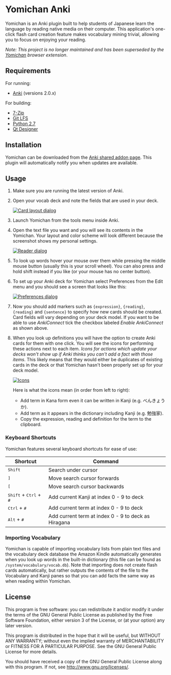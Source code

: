 # Yomichan Anki #

Yomichan is an Anki plugin built to help students of Japanese learn the language by reading native media on their
computer. This application's one-click flash card creation feature makes vocabulary mining trivial, allowing you to
focus on enjoying your reading.

*Note: This project is no longer maintained and has been superseded by the [Yomichan](https://foosoft.net/projects/yomichan/) browser extension*.

## Requirements ##

For running:

*   [Anki](http://ankisrs.net/) (versions 2.0.x)

For building:

*   [7-Zip](http://www.7-zip.org/)
*   [Git LFS](https://git-lfs.github.com/)
*   [Python 2.7](http://www.python.org/download/releases/2.7/)
*   [Qt Designer](https://www.qt.io/ide/)


## Installation ##

Yomichan can be downloaded from the [Anki shared addon page](https://ankiweb.net/shared/info/934748696). This plugin
will automatically notify you when updates are available.

## Usage ##

1.  Make sure you are running the latest version of Anki.
2.  Open your vocab deck and note the fields that are used in your deck.

    [![Card layout dialog](https://foosoft.net/projects/yomichan-anki/img/layout-thumb.png)](https://foosoft.net/projects/yomichan-anki/img/layout.png)

3.  Launch Yomichan from the tools menu inside Anki.
4.  Open the text file you want and you will see its contents in the Yomichan.  Your layout and color scheme will look
    different because the screenshot shows my personal settings.

    [![Reader dialog](https://foosoft.net/projects/yomichan-anki/img/reader-thumb.png)](https://foosoft.net/projects/yomichan-anki/img/reader.png)

5.  To look up words hover your mouse over them while pressing the middle mouse button (usually this is your scroll
    wheel). You can also press and hold shift instead if you like (or your mouse has no center button).
6.  To set up your Anki deck for Yomichan select Preferences from the Edit menu and you should see a screen that looks
    like this:

    [![Preferences dialog](https://foosoft.net/projects/yomichan-anki/img/preferences-thumb.png)](https://foosoft.net/projects/yomichan-anki/img/preferences.png)

7.  Now you should add markers such as `{expression}`, `{reading}`, `{reading}` and `{sentence}` to specify how new
    cards should be created. Card fields will vary depending on your deck model. If you want to be able to use
    *AnkiConnect* tick the checkbox labeled *Enable AnkiConnect* as shown above.

8.  When you look up definitions you will have the option to create Anki cards for them with one click. You will see the
    icons for performing these actions next to each item. *Icons for actions which update your decks won't show up if
    Anki thinks you can't add a fact with those items*. This likely means that they would either be duplicates of
    existing cards in the deck or that Yomichan hasn't been properly set up for your deck model.

    [![Icons](https://foosoft.net/projects/yomichan-anki/img/icons-thumb.png)](https://foosoft.net/projects/yomichan-anki/img/icons.png)

    Here is what the icons mean (in order from left to right):
    *   Add term in Kana form even it can be written in Kanji (e.g. べんきょうか).
    *   Add term as it appears in the dictionary including Kanji (e.g. 勉強家).
    *   Copy the expression, reading and definition for the term to the clipboard.

### Keyboard Shortcuts ###

Yomichan features several keyboard shortcuts for ease of use:

| Shortcut                                          | Command                                             |
|---------------------------------------------------|-----------------------------------------------------|
| <kbd>Shift</kbd>                                  | Search under cursor                                 |
| <kbd>]</kbd>                                      | Move search cursor forwards                         |
| <kbd>[</kbd>                                      | Move search cursor backwards                        |
| <kbd>Shift</kbd> + <kbd>Ctrl</kbd> + <kbd>#</kbd> | Add current Kanji at index 0 - 9 to deck            |
| <kbd>Ctrl</kbd> + <kbd>#</kbd>                    | Add current term at index  0 - 9 to deck            |
| <kbd>Alt</kbd> + <kbd>#</kbd>                     | Add current term at index 0 - 9 to deck as Hiragana |

### Importing Vocabulary ###

Yomichan is capable of importing vocabulary lists from plain text files and the vocabulary deck database the Amazon
Kindle automatically generates when you look up words in the built-in dictionary (this file can be found as
`/system/vocabulary/vocab.db`). Note that importing does not create flash cards automatically, but rather outputs the
contents of the file to the Vocabulary and Kanji panes so that you can add facts the same way as when reading within
Yomichan.

## License ##

This program is free software: you can redistribute it and/or modify
it under the terms of the GNU General Public License as published by
the Free Software Foundation, either version 3 of the License, or
(at your option) any later version.

This program is distributed in the hope that it will be useful,
but WITHOUT ANY WARRANTY; without even the implied warranty of
MERCHANTABILITY or FITNESS FOR A PARTICULAR PURPOSE.  See the
GNU General Public License for more details.

You should have received a copy of the GNU General Public License
along with this program.  If not, see <http://www.gnu.org/licenses/>.
